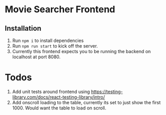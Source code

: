 # Movie Searcher Frontend



## Installation
1. Run `npm i` to install dependencies
2. Run `npm run start` to kick off the server. 
3. Currently this frontend expects you to be running the backend on localhost at port 8080. 

# Todos
1. Add unit tests around frontend using https://testing-library.com/docs/react-testing-library/intro/
2. Add onscroll loading to the table, currently its set to just show the first 1000. Would want the table to load on scroll.


